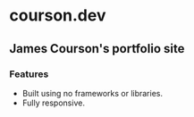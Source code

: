 # courson.dev

## James Courson's portfolio site

### Features

- Built using no frameworks or libraries.
- Fully responsive.
